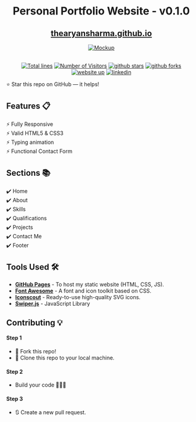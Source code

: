 <div align="center">

<h1>Personal Portfolio Website - v0.1.0</h1>

<h2>
  <a href="https://thearyansharma.github.io/">thearyansharma.github.io</a>
</h2>

<div align="center">
  <a href="https://thearyansharma.github.io/">
    <img alt="Mockup" src="https://user-images.githubusercontent.com/64855541/148080556-ec9d5062-1092-4bd4-ba12-82a153e32985.png" />
  </a>
</div>

<br/>

<a href="https://github.com/thearyansharma/thearyansharma.github.io"><img src="https://sloc.xyz/github/thearyansharma/thearyansharma.github.io" alt="Total lines"></a>
<a href="https://github.com/thearyansharma/thearyansharma.github.io"><img src="https://visitor-badge.laobi.icu/badge?page_id=thearyansharma/thearyansharma.github.io" alt="Number of Visitors"></a>
<a href="https://github.com/thearyansharma/thearyansharma.github.io/stargazers"><img src="https://img.shields.io/github/stars/thearyansharma/thearyansharma.github.io" alt="github stars"></a>
<a href="https://github.com/thearyansharma/thearyansharma.github.io/network/members"><img src="https://img.shields.io/github/forks/thearyansharma/thearyansharma.github.io" alt="github forks"></a>
<a href="https://thearyansharma.github.io/"><img src="https://img.shields.io/badge/website-up-yellow" alt="website up"></a>
<a href="https://www.linkedin.com/in/thearyansharma/"><img src="https://img.shields.io/badge/ask%20me-linkedin-1abc9c.svg" alt="linkedin"></a>

</div>

⭐ Star this repo on GitHub — it helps!

## Features 📋

⚡️ Fully Responsive\
⚡️ Valid HTML5 & CSS3\
⚡️ Typing animation\
⚡️ Functional Contact Form

## Sections 📚

✔️ Home\
✔️ About\
✔️ Skills \
✔️ Qualifications \
✔️ Projects\
✔️ Contact Me\
✔️ Footer

<!-- To view a live example, **[click here](https://thearyansharma.github.io/)** -->

## Tools Used 🛠️

- [**GitHub Pages**](https://docs.github.com/en/pages) - To host my static website (HTML, CSS, JS).
- [**Font Awesome**](https://fontawesome.com/) - A font and icon toolkit based on CSS.
- [**Iconscout**](https://iconscout.com/unicons) - Ready-to-use high-quality SVG icons.
- [**Swiper.js**](https://swiperjs.com/) - JavaScript Library

## Contributing 💡

#### Step 1

- 🍴 Fork this repo!
- 👯 Clone this repo to your local machine.

#### Step 2

- Build your code 🔨🔨🔨

#### Step 3

- 🔃 Create a new pull request.
